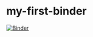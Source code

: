# my-first-binder

[![Binder](https://mybinder.org/badge_logo.svg)](https://mybinder.org/v2/gh/ChrisThoung/my-first-binder/master)
